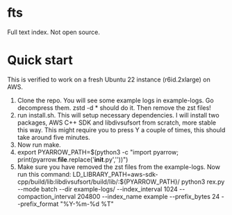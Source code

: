 # fts
Full text index. Not open source.

# Quick start
This is verified to work on a fresh Ubuntu 22 instance (r6id.2xlarge) on AWS.

1. Clone the repo. You will see some example logs in example-logs. Go decompress them. zstd -d * should do it. Then remove the zst files!
2. run install.sh. This will setup necessary dependencies. I will install two packages, AWS C++ SDK and libdivsufsort from scratch, more stable this way.
   This might require you to press Y a couple of times, this should take around five minutes.
3. Now run make.
4. export PYARROW_PATH=$(python3 -c "import pyarrow; print(pyarrow.__file__.replace('__init__.py',''))")
5. Make sure you have removed the zst files from the example-logs. Now run this command:
   LD_LIBRARY_PATH=aws-sdk-cpp/build/lib:libdivsufsort/build/lib/:${PYARROW_PATH}/ python3 rex.py --mode batch --dir example-logs/ --index_interval 1024 --compaction_interval 204800 --index_name example --prefix_bytes 24 --prefix_format "%Y-%m-%d %T"

